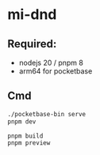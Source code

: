 # mi-dnd

## Required:
- nodejs 20 / pnpm 8
- arm64 for pocketbase

## Cmd
```bash
./pocketbase-bin serve
pnpm dev

pnpm build
pnpm preview
```
